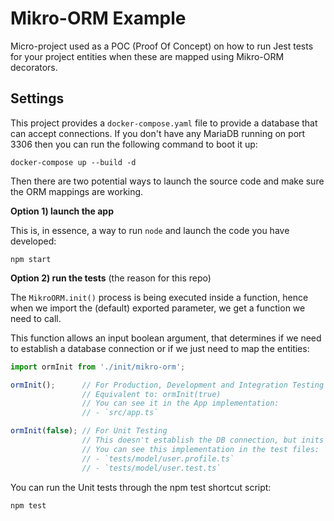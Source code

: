 # Mikro-ORM Example

Micro-project used as a POC (Proof Of Concept) on how to run Jest tests for
your project entities when these are mapped using Mikro-ORM decorators.

## Settings

This project provides a `docker-compose.yaml` file to provide a database
that can accept connections. If you don't have any MariaDB running on port 3306
then you can run the following command to boot it up:

```shell
docker-compose up --build -d
```

Then there are two potential ways to launch the source code and make sure the ORM
mappings are working.

**Option 1) launch the app**

This is, in essence, a way to run `node` and launch the code you have developed:

```shell
npm start
```

**Option 2) run the tests** (the reason for this repo)

The `MikroORM.init()` process is being executed inside a function, hence when
we import the (default) exported parameter, we get a function we need to call.

This function allows an input boolean argument, that determines if we need to
establish a database connection or if we just need to map the entities:

```ts
import ormInit from './init/mikro-orm';

ormInit();      // For Production, Development and Integration Testing
                // Equivalent to: ormInit(true)
                // You can see it in the App implementation:
                // - `src/app.ts`

ormInit(false); // For Unit Testing
                // This doesn't establish the DB connection, but inits the system
                // You can see this implementation in the test files:
                // - `tests/model/user.profile.ts`
                // - `tests/model/user.test.ts`
```

You can run the Unit tests through the npm test shortcut script: 

```shell
npm test
```
